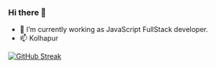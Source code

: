 ### Hi there 👋
- 🔭 I’m currently working as JavaScript FullStack developer.
- 📫 Kolhapur



[![GitHub Streak](https://streak-stats.demolab.com/?user=DenverCoder1)](https://git.io/streak-stats)
<!--
**Sammed-Chougule/Sammed-Chougule** is a ✨ _special_ ✨ repository because its `README.md` (this file) appears on your GitHub profile.

Here are some ideas to get you started:

- 🌱 I’m currently learning ...
- 👯 I’m looking to collaborate on ...
- 🤔 I’m looking for help with ...
- 💬 Ask me about ...
- 😄 Pronouns: ...
- ⚡ Fun fact: ...
-->
